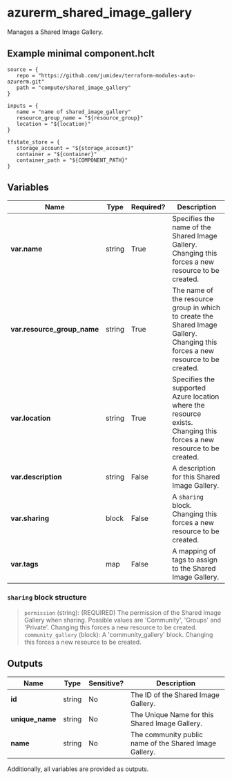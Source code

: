 # azurerm_shared_image_gallery

Manages a Shared Image Gallery.

## Example minimal component.hclt

```hcl
source = {
   repo = "https://github.com/jumidev/terraform-modules-auto-azurerm.git" 
   path = "compute/shared_image_gallery" 
}

inputs = {
   name = "name of shared_image_gallery" 
   resource_group_name = "${resource_group}" 
   location = "${location}" 
}

tfstate_store = {
   storage_account = "${storage_account}" 
   container = "${container}" 
   container_path = "${COMPONENT_PATH}" 
}

```

## Variables

| Name | Type | Required? |  Description |
| ---- | ---- | --------- |  ----------- |
| **var.name** | string | True | Specifies the name of the Shared Image Gallery. Changing this forces a new resource to be created. | 
| **var.resource_group_name** | string | True | The name of the resource group in which to create the Shared Image Gallery. Changing this forces a new resource to be created. | 
| **var.location** | string | True | Specifies the supported Azure location where the resource exists. Changing this forces a new resource to be created. | 
| **var.description** | string | False | A description for this Shared Image Gallery. | 
| **var.sharing** | block | False | A `sharing` block. Changing this forces a new resource to be created. | 
| **var.tags** | map | False | A mapping of tags to assign to the Shared Image Gallery. | 

### `sharing` block structure

> `permission` (string): (REQUIRED) The permission of the Shared Image Gallery when sharing. Possible values are 'Community', 'Groups' and 'Private'. Changing this forces a new resource to be created.
> `community_gallery` (block): A 'community_gallery' block. Changing this forces a new resource to be created.



## Outputs

| Name | Type | Sensitive? | Description |
| ---- | ---- | --------- | --------- |
| **id** | string | No  | The ID of the Shared Image Gallery. | 
| **unique_name** | string | No  | The Unique Name for this Shared Image Gallery. | 
| **name** | string | No  | The community public name of the Shared Image Gallery. | 

Additionally, all variables are provided as outputs.
